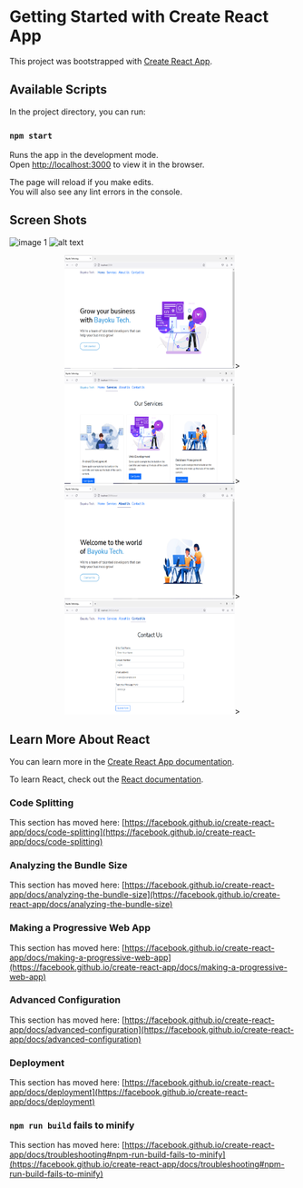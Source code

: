 # Getting Started with Create React App

This project was bootstrapped with [Create React App](https://github.com/facebook/create-react-app).

## Available Scripts

In the project directory, you can run:

### `npm start`

Runs the app in the development mode.\
Open [http://localhost:3000](http://localhost:3000) to view it in the browser.

The page will reload if you make edits.\
You will also see any lint errors in the console.

## Screen Shots
![image 1](https://github.com/miraboh/bayoku/src/screenshots/1.PNG=true)
![alt text](http://src/screenshots/1.PNG)
<p align="center">
  <img src="https://raw.githubusercontent.com/miraboh/bayoku/a7dbcebe56576d65d425f8de257f3f3a5a893a63/src/screenshots/1.PNG" width="300" height="200">>
<img src="https://raw.githubusercontent.com/miraboh/bayoku/a7dbcebe56576d65d425f8de257f3f3a5a893a63/src/screenshots/2.PNG" width="300" height="200">>
<img src="https://raw.githubusercontent.com/miraboh/bayoku/a7dbcebe56576d65d425f8de257f3f3a5a893a63/src/screenshots/3.PNG" width="300" height="200">>
  <img src="https://raw.githubusercontent.com/miraboh/bayoku/a7dbcebe56576d65d425f8de257f3f3a5a893a63/src/screenshots/4.PNG" width="300" height="200">>
</p>

## Learn More About React

You can learn more in the [Create React App documentation](https://facebook.github.io/create-react-app/docs/getting-started).

To learn React, check out the [React documentation](https://reactjs.org/).

### Code Splitting

This section has moved here: [https://facebook.github.io/create-react-app/docs/code-splitting](https://facebook.github.io/create-react-app/docs/code-splitting)

### Analyzing the Bundle Size

This section has moved here: [https://facebook.github.io/create-react-app/docs/analyzing-the-bundle-size](https://facebook.github.io/create-react-app/docs/analyzing-the-bundle-size)

### Making a Progressive Web App

This section has moved here: [https://facebook.github.io/create-react-app/docs/making-a-progressive-web-app](https://facebook.github.io/create-react-app/docs/making-a-progressive-web-app)

### Advanced Configuration

This section has moved here: [https://facebook.github.io/create-react-app/docs/advanced-configuration](https://facebook.github.io/create-react-app/docs/advanced-configuration)

### Deployment

This section has moved here: [https://facebook.github.io/create-react-app/docs/deployment](https://facebook.github.io/create-react-app/docs/deployment)

### `npm run build` fails to minify

This section has moved here: [https://facebook.github.io/create-react-app/docs/troubleshooting#npm-run-build-fails-to-minify](https://facebook.github.io/create-react-app/docs/troubleshooting#npm-run-build-fails-to-minify)
